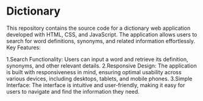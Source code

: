 # Dictionary

This repository contains the source code for a dictionary web application developed with HTML, CSS, and JavaScript. The application allows users to search for word definitions, synonyms, and related information effortlessly.
Key Features:

1.Search Functionality: Users can input a word and retrieve its definition, synonyms, and other relevant details.
2.Responsive Design: The application is built with responsiveness in mind, ensuring optimal usability across various devices, including desktops, tablets, and mobile phones.
3.Simple Interface: The interface is intuitive and user-friendly, making it easy for users to navigate and find the information they need.


